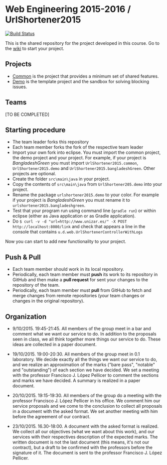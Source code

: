 # Web Engineering 2015-2016 / UrlShortener2015
[![Build Status](https://travis-ci.org/UNIZAR-30246-WebEngineering/UrlShortener2015.svg)](https://travis-ci.org/UNIZAR-30246-WebEngineering/UrlShortener2015)

This is the shared repository for the project developed in this course. Go to the [wiki](wiki) to start your project.

## Projects

* [Common](common) is the project that provides a minimum set of shared features.
* [Demo](demo) is the template project and the sandbox for solving blocking issues.

## Teams

[TO BE COMPLETED]

## Starting procedure

* The team leader forks this repository
* Each team member forks the fork of the respective team leader
* Import your own fork into eclipse. You must import the common project, the demo project and your project. For example, if your project is _BangladeshGreen_ you must import `UrlShortener2015.common`, `UrlShortener2015.demo` and `UrlShortener2015.bangladeshGreen`. Other projects are optional.
* Create the folder `src\main\java` in your project.
* Copy the contents of `src\main\java` from `UrlShortener205.demo` into your project.
* Rename the package `urlshortener2015.demo` to your color. For example if your project is _BangladeshGreen_ you must rename it to `urlshortener2015.bangladeshgreen`.
* Test that your program run using command line (`gradle run`) or within eclipse (either as Java application or as Gradle application).
* Do `$ curl -v -d "url=http://www.unizar.es/" -X POST http://localhost:8080/link` and check that appears a line in the console that contains `u.d.web.UrlShortenerControllerWithLogs`

Now you can start to add new functionality to your project.

## Push & Pull

* Each team member should work in its local repository.
* Periodically, each team member must __push__ its work to its repository in GitHub and then make a __pull request__ for sent your changes to the repository of the team.
* Periodically, each team member must __pull__ from GitHub to fetch and merge changes from remote repositories (your team changes or changes in the original repository).

## Organization

* 9/10/2015. 19:45-21:45. All members of the group meet in a bar and comment what we want our service to do. In addition to the proposals seen in class, we all think together more things our service to do. These ideas are collected in a paper document.

* 19/10/2015. 19:00-20:30. All members of the group meet in 0.1 laboratory. We decide exactly all the things we want our service to do, and we realize an approximation of the marks ("bare pass", "notable" and "outstanding") of each section we have decided. We set a meeting with the professor Francisco J. López Pellicer to comment the sections and marks we have decided. A summary is realized in a paper document.

* 20/10/2015. 19:15-19:30. All members of the group do a meeting with the professor Francisco J. López Pellicer in his office. We comment him our service proposals and we come to the conclusion to collect all proposals in a document with the asked format. We set another meeting with him before the agreement of our contract.

* 23/10/2015. 16.30-18:00. A document with the asked format is realized. We collect all our objectives (what we want about this work), and our services with their respectives description of the expected marks. The written document is not the last document (this means, it's not our contract), but a draft to be confirmed with the professors before the signature of it. The document is sent to the professor Francisco J. López Pellicer.
